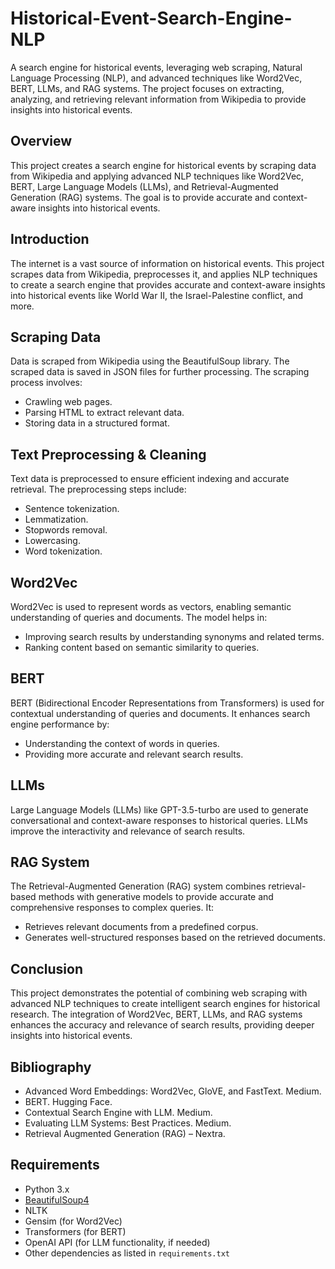 # Historical-Event-Search-Engine-NLP
A search engine for historical events, leveraging web scraping, Natural Language Processing (NLP), and advanced techniques like Word2Vec, BERT, LLMs, and RAG systems. The project focuses on extracting, analyzing, and retrieving relevant information from Wikipedia to provide insights into historical events.
## Overview
This project creates a search engine for historical events by scraping data from Wikipedia and applying advanced NLP techniques like Word2Vec, BERT, Large Language Models (LLMs), and Retrieval-Augmented Generation (RAG) systems. The goal is to provide accurate and context-aware insights into historical events.
## Introduction
The internet is a vast source of information on historical events. This project scrapes data from Wikipedia, preprocesses it, and applies NLP techniques to create a search engine that provides accurate and context-aware insights into historical events like World War II, the Israel-Palestine conflict, and more.

## Scraping Data
Data is scraped from Wikipedia using the BeautifulSoup library. The scraped data is saved in JSON files for further processing. The scraping process involves:
- Crawling web pages.
- Parsing HTML to extract relevant data.
- Storing data in a structured format.

## Text Preprocessing & Cleaning
Text data is preprocessed to ensure efficient indexing and accurate retrieval. The preprocessing steps include:
- Sentence tokenization.
- Lemmatization.
- Stopwords removal.
- Lowercasing.
- Word tokenization.

## Word2Vec
Word2Vec is used to represent words as vectors, enabling semantic understanding of queries and documents. The model helps in:
- Improving search results by understanding synonyms and related terms.
- Ranking content based on semantic similarity to queries.

## BERT
BERT (Bidirectional Encoder Representations from Transformers) is used for contextual understanding of queries and documents. It enhances search engine performance by:
- Understanding the context of words in queries.
- Providing more accurate and relevant search results.

## LLMs
Large Language Models (LLMs) like GPT-3.5-turbo are used to generate conversational and context-aware responses to historical queries. LLMs improve the interactivity and relevance of search results.

## RAG System
The Retrieval-Augmented Generation (RAG) system combines retrieval-based methods with generative models to provide accurate and comprehensive responses to complex queries. It:
- Retrieves relevant documents from a predefined corpus.
- Generates well-structured responses based on the retrieved documents.

## Conclusion
This project demonstrates the potential of combining web scraping with advanced NLP techniques to create intelligent search engines for historical research. The integration of Word2Vec, BERT, LLMs, and RAG systems enhances the accuracy and relevance of search results, providing deeper insights into historical events.

## Bibliography
- Advanced Word Embeddings: Word2Vec, GloVE, and FastText. Medium.
- BERT. Hugging Face.
- Contextual Search Engine with LLM. Medium.
- Evaluating LLM Systems: Best Practices. Medium.
- Retrieval Augmented Generation (RAG) – Nextra.

## Requirements
- Python 3.x
- [BeautifulSoup4](https://www.crummy.com/software/BeautifulSoup/bs4/doc/)
- NLTK
- Gensim (for Word2Vec)
- Transformers (for BERT)
- OpenAI API (for LLM functionality, if needed)
- Other dependencies as listed in `requirements.txt`
